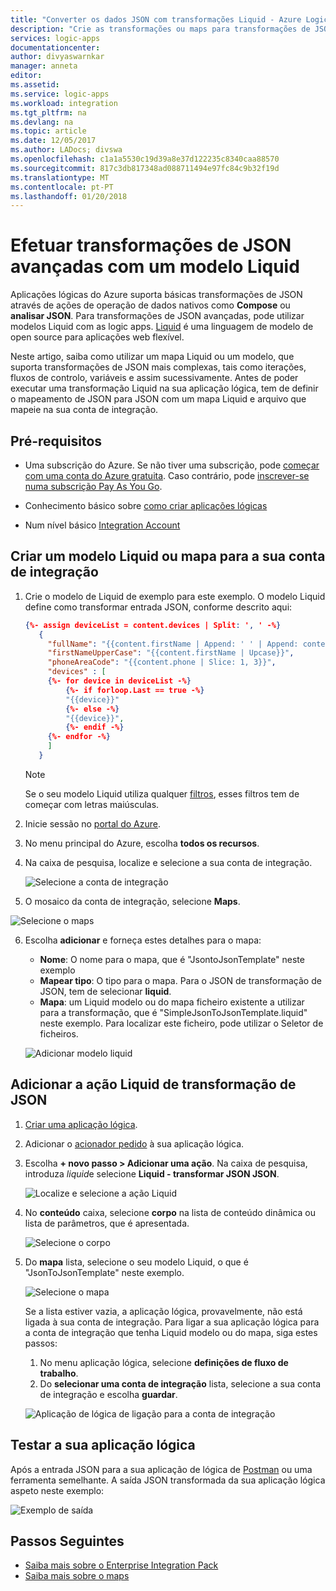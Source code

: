 ```yaml
---
title: "Converter os dados JSON com transformações Liquid - Azure Logic Apps | Microsoft Docs"
description: "Crie as transformações ou maps para transformações de JSON avançadas com Logic Apps e Liquid modelo."
services: logic-apps
documentationcenter: 
author: divyaswarnkar
manager: anneta
editor: 
ms.assetid: 
ms.service: logic-apps
ms.workload: integration
ms.tgt_pltfrm: na
ms.devlang: na
ms.topic: article
ms.date: 12/05/2017
ms.author: LADocs; divswa
ms.openlocfilehash: c1a1a5530c19d39a8e37d122235c8340caa88570
ms.sourcegitcommit: 817c3db817348ad088711494e97fc84c9b32f19d
ms.translationtype: MT
ms.contentlocale: pt-PT
ms.lasthandoff: 01/20/2018
---
```

# <a name="perform-advanced-json-transformations-with-a-liquid-template"></a>Efetuar transformações de JSON avançadas com um modelo Liquid

Aplicações lógicas do Azure suporta básicas transformações de JSON através de ações de operação de dados nativos como **Compose** ou **analisar JSON**. Para transformações de JSON avançadas, pode utilizar modelos Liquid com as logic apps. 
[Liquid](https://shopify.github.io/liquid/) é uma linguagem de modelo de open source para aplicações web flexível.
 
Neste artigo, saiba como utilizar um mapa Liquid ou um modelo, que suporta transformações de JSON mais complexas, tais como iterações, fluxos de controlo, variáveis e assim sucessivamente. Antes de poder executar uma transformação Liquid na sua aplicação lógica, tem de definir o mapeamento de JSON para JSON com um mapa Liquid e arquivo que mapeie na sua conta de integração.

## <a name="prerequisites"></a>Pré-requisitos

* Uma subscrição do Azure. Se não tiver uma subscrição, pode [começar com uma conta do Azure gratuita](https://azure.microsoft.com/free/). Caso contrário, pode [inscrever-se numa subscrição Pay As You Go](https://azure.microsoft.com/pricing/purchase-options/).

* Conhecimento básico sobre [como criar aplicações lógicas](../logic-apps/quickstart-create-first-logic-app-workflow.md)

* Num nível básico [Integration Account](logic-apps-enterprise-integration-create-integration-account.md)


## <a name="create-a-liquid-template-or-map-for-your-integration-account"></a>Criar um modelo Liquid ou mapa para a sua conta de integração

1. Crie o modelo de Liquid de exemplo para este exemplo. O modelo Liquid define como transformar entrada JSON, conforme descrito aqui:

   ``` json
   {%- assign deviceList = content.devices | Split: ', ' -%}
      {
        "fullName": "{{content.firstName | Append: ' ' | Append: content.lastName}}",
        "firstNameUpperCase": "{{content.firstName | Upcase}}",
        "phoneAreaCode": "{{content.phone | Slice: 1, 3}}",
        "devices" : [
        {%- for device in deviceList -%}
            {%- if forloop.Last == true -%}
            "{{device}}"
            {%- else -%}
            "{{device}}",
            {%- endif -%}
        {%- endfor -%}
        ]
      }
   ```
   > [!NOTE]
   > Se o seu modelo Liquid utiliza qualquer [filtros](https://shopify.github.io/liquid/basics/introduction/#filters), esses filtros tem de começar com letras maiúsculas. 

2. Inicie sessão no [portal do Azure](https://portal.azure.com).

3. No menu principal do Azure, escolha **todos os recursos**. 

4. Na caixa de pesquisa, localize e selecione a sua conta de integração.

   ![Selecione a conta de integração](./media/logic-apps-enterprise-integration-liquid-transform/select-integration-account.png)

5.  O mosaico da conta de integração, selecione **Maps**.

   ![Selecione o maps](./media/logic-apps-enterprise-integration-liquid-transform/add-maps.png)

6. Escolha **adicionar** e forneça estes detalhes para o mapa:

   * **Nome**: O nome para o mapa, que é "JsontoJsonTemplate" neste exemplo
   * **Mapear tipo**: O tipo para o mapa. Para o JSON de transformação de JSON, tem de selecionar **liquid**.
   * **Mapa**: um Liquid modelo ou do mapa ficheiro existente a utilizar para a transformação, que é "SimpleJsonToJsonTemplate.liquid" neste exemplo. Para localizar este ficheiro, pode utilizar o Seletor de ficheiros.

   ![Adicionar modelo liquid](./media/logic-apps-enterprise-integration-liquid-transform/add-liquid-template.png)
    
## <a name="add-the-liquid-action-for-json-transformation"></a>Adicionar a ação Liquid de transformação de JSON

1. [Criar uma aplicação lógica](../logic-apps/quickstart-create-first-logic-app-workflow.md).

2. Adicionar o [acionador pedido](../connectors/connectors-native-reqres.md#use-the-http-request-trigger) à sua aplicação lógica.

3. Escolha **+ novo passo > Adicionar uma ação**. Na caixa de pesquisa, introduza *liquid*e selecione **Liquid - transformar JSON JSON**.

   ![Localize e selecione a ação Liquid](./media/logic-apps-enterprise-integration-liquid-transform/search-action-liquid.png)

4. No **conteúdo** caixa, selecione **corpo** na lista de conteúdo dinâmica ou lista de parâmetros, que é apresentada.
  
   ![Selecione o corpo](./media/logic-apps-enterprise-integration-liquid-transform/select-body.png)
 
5. Do **mapa** lista, selecione o seu modelo Liquid, o que é "JsonToJsonTemplate" neste exemplo.

   ![Selecione o mapa](./media/logic-apps-enterprise-integration-liquid-transform/select-map.png)

   Se a lista estiver vazia, a aplicação lógica, provavelmente, não está ligada à sua conta de integração. 
   Para ligar a sua aplicação lógica para a conta de integração que tenha Liquid modelo ou do mapa, siga estes passos:

   1. No menu aplicação lógica, selecione **definições de fluxo de trabalho**.
   2. Do **selecionar uma conta de integração** lista, selecione a sua conta de integração e escolha **guardar**.

   ![Aplicação de lógica de ligação para a conta de integração](./media/logic-apps-enterprise-integration-liquid-transform/link-integration-account.png)

## <a name="test-your-logic-app"></a>Testar a sua aplicação lógica

Após a entrada JSON para a sua aplicação de lógica de [Postman](https://www.getpostman.com/postman) ou uma ferramenta semelhante. A saída JSON transformada da sua aplicação lógica aspeto neste exemplo:
  
![Exemplo de saída](./media/logic-apps-enterprise-integration-liquid-transform/example-output.png)

## <a name="next-steps"></a>Passos Seguintes

* [Saiba mais sobre o Enterprise Integration Pack](../logic-apps/logic-apps-enterprise-integration-overview.md "Saiba mais sobre o pacote de integração do Enterprise")  
* [Saiba mais sobre o maps](../logic-apps/logic-apps-enterprise-integration-maps.md "Saiba mais sobre a maps de integração do enterprise")  

